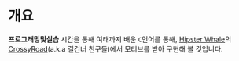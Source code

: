 # 개요
**프로그래밍및실습** 시간을 통해 여태까지 배운 `C`언어를 통해,
[Hipster Whale](https://www.hipsterwhale.com/)의 [CrossyRoad](https://www.crossyroad.com/contact)(a.k.a 길건너 친구들)에서 모티브를 받아 구현해 볼 것입니다.
